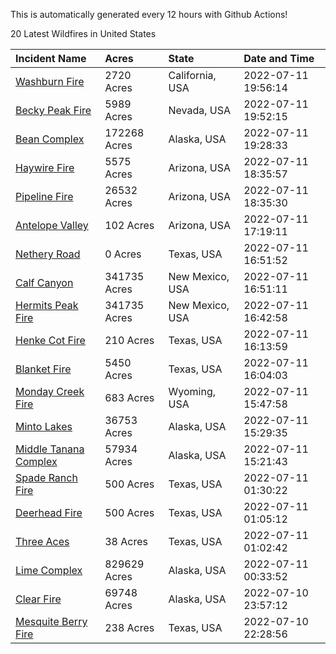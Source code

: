 This is automatically generated every 12 hours with Github Actions!

20 Latest Wildfires in United States

 | Incident Name | Acres | State | Date and Time |
|:---|:---|:---|:---|
| [Washburn Fire](https://inciweb.nwcg.gov/incident/8209/) | 2720 Acres | California, USA | 2022-07-11 19:56:14 |
| [Becky Peak Fire](https://inciweb.nwcg.gov/incident/8210/) | 5989 Acres | Nevada, USA | 2022-07-11 19:52:15 |
| [Bean Complex](https://inciweb.nwcg.gov/incident/8183/) | 172268 Acres | Alaska, USA | 2022-07-11 19:28:33 |
| [Haywire Fire](https://inciweb.nwcg.gov/incident/8155/) | 5575 Acres | Arizona, USA | 2022-07-11 18:35:57 |
| [Pipeline Fire](https://inciweb.nwcg.gov/incident/8152/) | 26532 Acres | Arizona, USA | 2022-07-11 18:35:30 |
| [Antelope Valley](https://inciweb.nwcg.gov/incident/8181/) | 102 Acres | Arizona, USA | 2022-07-11 17:19:11 |
| [Nethery Road](https://inciweb.nwcg.gov/incident/8222/) | 0 Acres | Texas, USA | 2022-07-11 16:51:52 |
| [Calf Canyon](https://inciweb.nwcg.gov/incident/8069/) | 341735 Acres | New Mexico, USA | 2022-07-11 16:51:11 |
| [Hermits Peak Fire](https://inciweb.nwcg.gov/incident/8049/) | 341735 Acres | New Mexico, USA | 2022-07-11 16:42:58 |
| [Henke Cot Fire](https://inciweb.nwcg.gov/incident/8218/) | 210 Acres | Texas, USA | 2022-07-11 16:13:59 |
| [Blanket Fire](https://inciweb.nwcg.gov/incident/8211/) | 5450 Acres | Texas, USA | 2022-07-11 16:04:03 |
| [Monday Creek Fire](https://inciweb.nwcg.gov/incident/8214/) | 683 Acres | Wyoming, USA | 2022-07-11 15:47:58 |
| [Minto Lakes](https://inciweb.nwcg.gov/incident/8182/) | 36753 Acres | Alaska, USA | 2022-07-11 15:29:35 |
| [Middle Tanana Complex](https://inciweb.nwcg.gov/incident/8201/) | 57934 Acres | Alaska, USA | 2022-07-11 15:21:43 |
| [Spade Ranch Fire](https://inciweb.nwcg.gov/incident/8220/) | 500 Acres | Texas, USA | 2022-07-11 01:30:22 |
| [Deerhead Fire](https://inciweb.nwcg.gov/incident/8212/) | 500 Acres | Texas, USA | 2022-07-11 01:05:12 |
| [Three Aces](https://inciweb.nwcg.gov/incident/8219/) | 38 Acres | Texas, USA | 2022-07-11 01:02:42 |
| [Lime Complex](https://inciweb.nwcg.gov/incident/8173/) | 829629 Acres | Alaska, USA | 2022-07-11 00:33:52 |
| [Clear Fire](https://inciweb.nwcg.gov/incident/8178/) | 69748 Acres | Alaska, USA | 2022-07-10 23:57:12 |
| [Mesquite Berry Fire](https://inciweb.nwcg.gov/incident/8213/) | 238 Acres | Texas, USA | 2022-07-10 22:28:56 |

